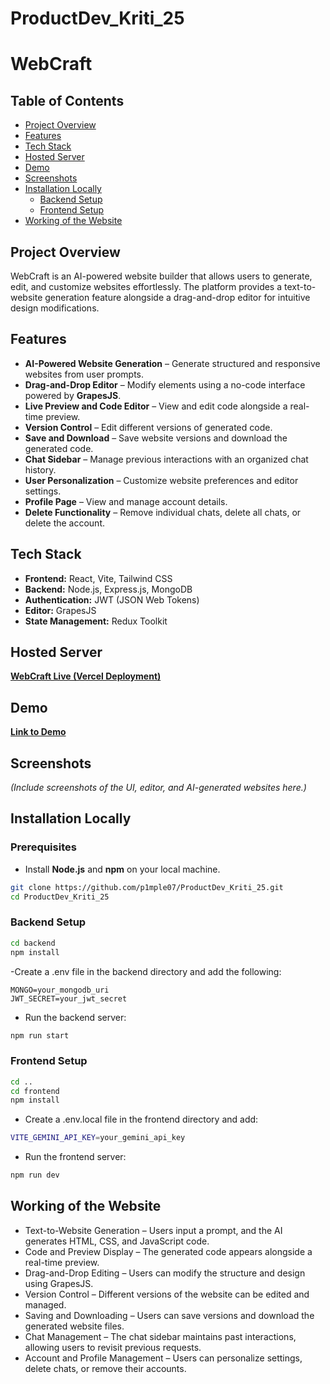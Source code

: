 # ProductDev_Kriti_25

# WebCraft  

## Table of Contents  
- [Project Overview](#project-overview)  
- [Features](#features)  
- [Tech Stack](#tech-stack)    
- [Hosted Server](#hosted-server)  
- [Demo](#demo) 
- [Screenshots](#screenshots) 
- [Installation Locally](#installation-locally)  
  - [Backend Setup](#backend-setup)  
  - [Frontend Setup](#frontend-setup)  
- [Working of the Website](#working-of-the-website)  

## Project Overview  
WebCraft is an AI-powered website builder that allows users to generate, edit, and customize websites effortlessly. The platform provides a text-to-website generation feature alongside a drag-and-drop editor for intuitive design modifications.  

## Features  
- **AI-Powered Website Generation** – Generate structured and responsive websites from user prompts.  
- **Drag-and-Drop Editor** – Modify elements using a no-code interface powered by **GrapesJS**.  
- **Live Preview and Code Editor** – View and edit code alongside a real-time preview.  
- **Version Control** – Edit different versions of generated code.  
- **Save and Download** – Save website versions and download the generated code.  
- **Chat Sidebar** – Manage previous interactions with an organized chat history.  
- **User Personalization** – Customize website preferences and editor settings.  
- **Profile Page** – View and manage account details.  
- **Delete Functionality** – Remove individual chats, delete all chats, or delete the account.  

## Tech Stack  
- **Frontend:** React, Vite, Tailwind CSS  
- **Backend:** Node.js, Express.js, MongoDB  
- **Authentication:** JWT (JSON Web Tokens)  
- **Editor:** GrapesJS  
- **State Management:** Redux Toolkit  

## Hosted Server  
**[WebCraft Live (Vercel Deployment)](your-vercel-link-here)**  

## Demo  
**[Link to Demo](your-drive-link-here)**  

## Screenshots  
*(Include screenshots of the UI, editor, and AI-generated websites here.)* 

## Installation Locally  

### Prerequisites  
- Install **Node.js** and **npm** on your local machine.
```bash
git clone https://github.com/p1mple07/ProductDev_Kriti_25.git
cd ProductDev_Kriti_25
```

### Backend Setup  
```bash
cd backend  
npm install 
```
-Create a .env file in the backend directory and add the following:
```
MONGO=your_mongodb_uri  
JWT_SECRET=your_jwt_secret  
```
- Run the backend server:
``` bash
npm run start 
```
### Frontend Setup
```bash
cd ..  
cd frontend  
npm install  
```
- Create a .env.local file in the frontend directory and add:
```bash
VITE_GEMINI_API_KEY=your_gemini_api_key  
```
- Run the frontend server:
```bash
npm run dev  
```

## Working of the Website
- Text-to-Website Generation – Users input a prompt, and the AI generates HTML, CSS, and JavaScript code.
- Code and Preview Display – The generated code appears alongside a real-time preview.
- Drag-and-Drop Editing – Users can modify the structure and design using GrapesJS.
- Version Control – Different versions of the website can be edited and managed.
- Saving and Downloading – Users can save versions and download the generated website files.
- Chat Management – The chat sidebar maintains past interactions, allowing users to revisit previous requests.
- Account and Profile Management – Users can personalize settings, delete chats, or remove their accounts.

